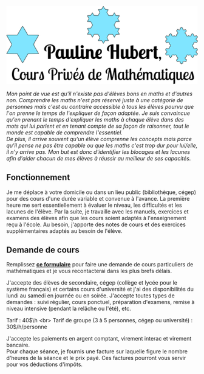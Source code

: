 <p align="center">
  <img src="image.png" alt="logo width="300">
</p> 

<i>Mon point de vue est qu'il n'existe pas d'élèves bons en maths et d'autres non. Comprendre les maths n'est pas réservé juste à une catégorie de personnes mais c'est au contraire accessible à tous les élèves pourvu que l'on prenne le temps de l'expliquer de façon adaptée. Je suis convaincue qu'en prenant le temps d'expliquer les maths à chaque élève dans des mots qui lui parlent et en tenant compte de sa façon de raisonner, tout le monde est capable de comprendre l'essentiel. <br>
De plus, il arrive souvent qu'un élève comprenne les concepts mais parce qu'il pense ne pas être capable ou que les maths c'est trop dur pour lui/elle, il n'y arrive pas. Mon but est donc d'identifier les blocages et les lacunes afin d'aider chacun de mes élèves à réussir au meilleur de ses capacités.</i>

## Fonctionnement
Je me déplace à votre domicile ou dans un lieu public (bibliothèque, cégep) pour des cours d'une durée variable et convenue à l'avance. La première heure me sert essentiellement à évaluer le niveau, les difficultés et les lacunes de l'élève. Par la suite, je travaille avec les manuels, exercices et examens des élèves afin que les cours soient adaptés à l'enseignement reçu à l'école. Au besoin, j'apporte des notes de cours et des exercices supplémentaires adaptés au besoin de l'élève. 


## Demande de cours 
Remplissez [<b>ce formulaire</b>](https://forms.gle/4S86LfR515XDyX5B9) pour faire une demande de cours particuliers de mathématiques et je vous recontacterai dans les plus brefs délais. 

J'accepte des élèves de secondaire, cégep (collège et lycée pour le système français) et certains cours d'université et j'ai des disponibilités du lundi au samedi en journée ou en soirée. 
J'accepte toutes types de demandes : suivi régulier, cours ponctuel, préparation d'examens, remise à niveau intensive (pendant la relâche ou l'été), etc.

Tarif : 40$\h <br>
Tarif de groupe (3 à 5 personnes, cégep ou université) : 30$/h/personne

J'accepte les paiements en argent comptant, virement interac et virement bancaire. <br>
Pour chaque séance, je fournis une facture sur laquelle figure le nombre d'heures de la séance et le prix payé. Ces factures pourront vous servir pour vos déductions d'impôts. 


<!--
## Tarifs

Tarif horaire : 40$/h

Tarif de groupe (3 à 5 personnes, cégep ou université) : 30$/h/personne

Remise à niveau intensive été : <br>
 <ul>
  <li>1 bloc de 2h : 80$ </li>
  <li>5 blocs de 2h (10h) : 380$ (rabais de 5%)</li>
  <li>8 blocs de 2h (16h) : 540$ (rabais de 10%) </li>
</ul> 
-->
